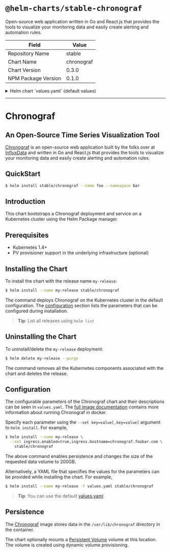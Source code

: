 # `@helm-charts/stable-chronograf`

Open-source web application written in Go and React.js that provides the tools to visualize your monitoring data and easily create alerting and automation rules.

| Field               | Value      |
| ------------------- | ---------- |
| Repository Name     | stable     |
| Chart Name          | chronograf |
| Chart Version       | 0.3.0      |
| NPM Package Version | 0.1.0      |

<details>

<summary>Helm chart `values.yaml` (default values)</summary>

```yaml
## Image Settings
##
image:
  repository: 'quay.io/influxdb/chronograf'
  tag: 'latest'
  pullPolicy: 'Always'

## Specify a service type
## ClusterIP is default
## ref: http://kubernetes.io/docs/user-guide/services/
##
service:
  replicas: 1
  type: ClusterIP

## Persist data to a persitent volume
##
persistence:
  enabled: false
  ## chronograf data Persistent Volume Storage Class
  ## If defined, storageClassName: <storageClass>
  ## If set to "-", storageClassName: "", which disables dynamic provisioning
  ## If undefined (the default) or set to null, no storageClassName spec is
  ##   set, choosing the default provisioner.  (gp2 on AWS, standard on
  ##   GKE, AWS & OpenStack)
  ##
  # storageClass: "-"
  accessMode: ReadWriteOnce
  size: 8Gi

## Configure resource requests and limits
## ref: http://kubernetes.io/docs/user-guide/compute-resources/
##
resources:
  requests:
    memory: 256Mi
    cpu: 0.1
  limits:
    memory: 2Gi
    cpu: 2

## Configure the ingress object to hook into existing infastructure
## ref : http://kubernetes.io/docs/user-guide/ingress/
## OPTIONALLY you can set .Values.ingress.secretName to set which secret to use
##
ingress:
  enabled: false
  tls: false
  hostname: chronograf.foobar.com
  annotations:
    # kubernetes.io/ingress.class: "nginx"
    # secretName: my-tls-cert
    # kubernetes.io/tls-acme: "true"

## OAuth Settings for OAuth Providers
## More information -> https://github.com/influxdata/chronograf/blob/master/docs/auth.md
##
oauth:
  # Need to set to true to use any of the oauth options
  enabled: false
  # Used for JWT to support running multiple copies of Chronograf
  token_secret: CHANGE_ME
  github:
    enabled: false
    client_id: CHANGE_ME
    client_secret: CHANGE_ME
    # This is a comma seperated list of GH organizations (OPTIONAL)
    gh_orgs: ''
  google:
    enabled: false
    client_id: CHANGE_ME
    client_secret: CHANGE_ME
    public_url: '' # eg. http://chronograf.foobar.com
    # This is a comma seperated list of Google Apps domains (OPTIONAL)
    google_domains: ''
  heroku:
    enabled: false
    client_id: CHANGE_ME
    client_secret: CHANGE_ME
    # This is a comma seperated list of Heroku organizations (OPTIONAL)
    he_orgs: ''
```

</details>

---

# Chronograf

## An Open-Source Time Series Visualization Tool

[Chronograf](https://github.com/influxdata/chronograf) is an open-source web application built by the folks over at [InfluxData](https://influxdata.com) and written in Go and React.js that provides the tools to visualize your monitoring data and easily create alerting and automation rules.

## QuickStart

```bash
$ helm install stable/chronograf --name foo --namespace bar
```

## Introduction

This chart bootstraps a Chronograf deployment and service on a Kubernetes cluster using the Helm Package manager.

## Prerequisites

- Kubernetes 1.4+
- PV provisioner support in the underlying infrastructure (optional)

## Installing the Chart

To install the chart with the release name `my-release`:

```bash
$ helm install --name my-release stable/chronograf
```

The command deploys Chronograf on the Kubernetes cluster in the default configuration. The [configuration](#configuration) section lists the parameters that can be configured during installation.

> **Tip**: List all releases using `helm list`

## Uninstalling the Chart

To uninstall/delete the `my-release` deployment:

```bash
$ helm delete my-release --purge
```

The command removes all the Kubernetes components associated with the chart and deletes the release.

## Configuration

The configurable parameters of the Chronograf chart and
their descriptions can be seen in `values.yaml`. The [full image documentation](https://quay.io/influxdb/chronograf) contains more information about running Chronograf in docker.

Specify each parameter using the `--set key=value[,key=value]` argument to `helm install`. For example,

```bash
$ helm install --name my-release \
  --set ingress.enabled=true,ingress.hostname=chronograf.foobar.com \
    stable/chronograf
```

The above command enables persistence and changes the size of the requested data volume to 200GB.

Alternatively, a YAML file that specifies the values for the parameters can be provided while installing the chart. For example,

```bash
$ helm install --name my-release -f values.yaml stable/chronograf
```

> **Tip**: You can use the default [values.yaml](values.yaml)

## Persistence

The [Chronograf](https://quay.io/influxdb/chronograf) image stores data in the `/var/lib/chronograf` directory in the container.

The chart optionally mounts a [Persistent Volume](http://kubernetes.io/docs/user-guide/persistent-volumes/) volume at this location. The volume is created using dynamic volume provisioning.
